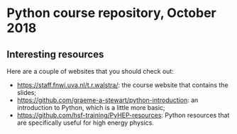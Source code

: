 # Python course repository, October 2018

## Interesting resources
Here are a couple of websites that you should check out:

  * https://staff.fnwi.uva.nl/t.r.walstra/: the course website that contains the slides;
  * https://github.com/graeme-a-stewart/python-introduction: an introduction to Python, which is a little more basic;
  * https://github.com/hsf-training/PyHEP-resources: Python resources that are specifically useful for high energy physics.
